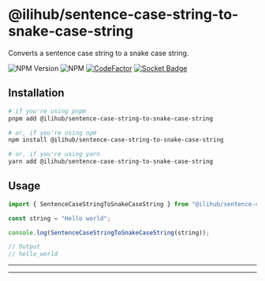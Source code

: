 # @ilihub/sentence-case-string-to-snake-case-string

Converts a sentence case string to a snake case string.

![NPM Version](https://img.shields.io/npm/v/%40ilihub%2Fsentence-case-string-to-snake-case-string?color=33cd56&logo=npm)
![NPM](https://img.shields.io/npm/l/%40ilihub%2Fsentence-case-string-to-snake-case-string)
[![CodeFactor](https://www.codefactor.io/repository/github/ilihub/npm/badge)](https://www.codefactor.io/repository/github/ilihub/npm)
[![Socket Badge](https://socket.dev/api/badge/npm/package/@ilihub/sentence-case-string-to-snake-case-string)](https://socket.dev/npm/package/@ilihub/sentence-case-string-to-snake-case-string)

## Installation

```bash
# if you're using pnpm
pnpm add @ilihub/sentence-case-string-to-snake-case-string

# or, if you're using npm
npm install @ilihub/sentence-case-string-to-snake-case-string

# or, if you're using yarn
yarn add @ilihub/sentence-case-string-to-snake-case-string
```

## Usage

```javascript
import { SentenceCaseStringToSnakeCaseString } from "@ilihub/sentence-case-string-to-snake-case-string";

const string = "Hello world";

console.log(SentenceCaseStringToSnakeCaseString(string));

// Output
// hello_world
```

---

<!-- sponsors_and_backers_section_start -->

<!-- sponsors_and_backers_section_end -->

---
